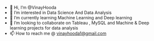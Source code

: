 - 👋 Hi, I’m @VinayHooda
- 👀 I’m interested in Data Science And Data Analysis
- 🌱 I’m currently learning Machine Learning and Deep learning
- 💞️ I’m looking to collaborate on Tableau , MySQL and Machine & Deep learning projects for data analysis 
- 📫 How to reach me @ vinayhooda1@gmail.com

<!---
VinayHooda/VinayHooda is a ✨ special ✨ repository because its `README.md` (this file) appears on your GitHub profile.
You can click the Preview link to take a look at your changes.
--->
